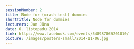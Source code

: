 ```yaml
---
sessionNumber: 2
title: Node for (crash test) dummies
shortTitle: Node for dummies
lecturers: Jan Jůna
date: 6. listopadu 2014
link: https://www.facebook.com/events/548987865201810/
picture: /images/posters-small/2014-11-06.jpg
---
```

